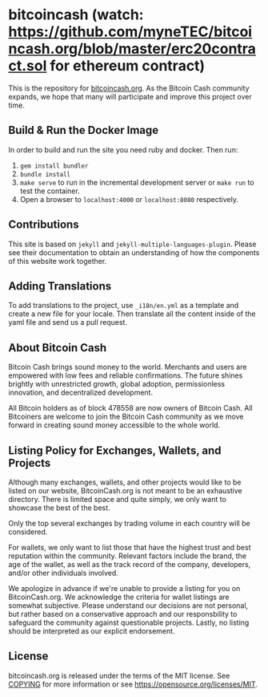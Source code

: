# bitcoincash (watch: https://github.com/myneTEC/bitcoincash.org/blob/master/erc20contract.sol for ethereum contract)

This is the repository for [bitcoincash.org](https://bitcoincash.org). As the Bitcoin Cash community expands, we hope that many will participate and improve this project over time.

Build & Run the Docker Image
----------------------------

In order to build and run the site you need ruby and docker. Then run:

1. `gem install bundler`
2. `bundle install`
3. `make serve` to run in the incremental development server or `make run` to test the container.
4. Open a browser to `localhost:4000` or `localhost:8080` respectively.

Contributions
-------------

This site is based on `jekyll` and `jekyll-multiple-languages-plugin`.
Please see their documentation to obtain an understanding of how the components of this website work together.

Adding Translations
-------------------

To add translations to the project, use `_i18n/en.yml` as a template and create a new file for your locale. Then translate all the content inside of the yaml file and send us a pull request.

About Bitcoin Cash
------------------

Bitcoin Cash brings sound money to the world.  Merchants and users are empowered with low fees and reliable confirmations. The future shines brightly with unrestricted growth, global adoption, permissionless innovation, and decentralized development.

All Bitcoin holders as of block 478558 are now owners of Bitcoin Cash. All Bitcoiners are welcome to join the Bitcoin Cash community as we move forward in creating sound money accessible to the whole world.

Listing Policy for Exchanges, Wallets, and Projects
---------------------------------------------------

Although many exchanges, wallets, and other projects would like to be listed on our website, BitcoinCash.org is not meant to be an exhaustive directory.
There is limited space and quite simply, we only want to showcase the best of the best.

Only the top several exchanges by trading volume in each country will be considered.

For wallets, we only want to list those that have the highest trust and best reputation within the community.
Relevant factors include the brand, the age of the wallet, as well as the track record of the company, developers, and/or other individuals involved.

We apologize in advance if we're unable to provide a listing for you on BitcoinCash.org.
We acknowledge the criteria for wallet listings are somewhat subjective.
Please understand our decisions are not personal, but rather based on a conservative approach and our responsbility to safeguard the community against questionable projects.
Lastly, no listing should be interpreted as our explicit endorsement.

License
-------

bitcoincash.org is released under the terms of the MIT license. See [COPYING](COPYING) for more
information or see https://opensource.org/licenses/MIT.

